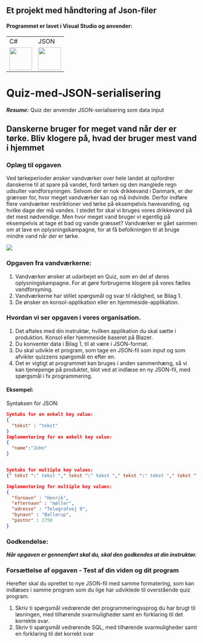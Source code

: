 <h2>Et projekt med håndtering af Json-filer</h2>
<h4>Programmet er lavet i Visual Studio og anvender:</h4>
<table>
  <tr>
    <td>C#</td>
    <td>JSON</td>
  </tr>
    <tr>
    <td><img src="https://cdn.jsdelivr.net/gh/devicons/devicon@latest/icons/csharp/csharp-original.svg" / width=60px"></td>
<td><img src="https://cdn.jsdelivr.net/gh/devicons/devicon@latest/icons/json/json-original.svg" / width=60px></td>
  </tr>
</table>


# Quiz-med-JSON-serialisering
<em><strong>Resume:</strong></em>
Quiz der anvender JSON-serialisering som data input

## Danskerne bruger for meget vand når der er tørke. Bliv klogere på, hvad der bruger mest vand i hjemmet

### Oplæg til opgaven
Ved tørkeperioder ønsker vandværker over hele landet at opfordrer danskerne til at spare på vandet, fordi tørken og den manglede regn udsulter vandforsyningen. Selvom der er nok drikkevand i Danmark, er der grænser for, hvor meget vandværker kan og må indvinde. Derfor indføre flere vandværker restriktioner ved tørke på eksempelvis havevanding, og hvilke dage der må vandes. I stedet for skal vi bruges vores drikkevand på det mest nødvendige. Men hvor meget vand bruger vi egentlig på eksempelvis at tage et bad og vande græsset? Vandværker er gået sammen om at lave en oplysningskampagne, for at få befolkningen til at bruge mindre vand når der er tørke.

<img src="images/DrinkingWater.png">

### Opgaven fra vandværkerne: 
<ol>
<li>Vandværker ønsker at udarbejet en Quiz, som en del af deres oplysningskampagne. For at gøre forbrugerne klogere på vores fælles vandforsyning.</li>
<li>Vandværkerne har stillet spørgsmål og svar til rådighed, se Bilag 1.</li>
<li>De ønsker en konsol-applikation eller en hjemmeside-applikation.</li>
</ol>

### Hvordan vi ser opgaven i vores organisation.
<ol>
<li>Det aftales med din instruktør, hvilken applikation du skal sætte i produktion. Konsol eller hjemmeside baseret på Blazer.</li>
<li>Du konventer data i Bilag 1, til at være i JSON-format.</li>
<li>Du skal udvikle et program, som tage en JSON-fil som input og som afvikler quizzens spørgsmål en efter en.</li>
<li>Det er vigtigt at programmet kan bruges i anden sammenhæng, så vi kan tjenepenge på produktet, blot ved at indlæse en ny JSON-fil, med spørgsmål i fx programmering.</li>
</ol>
<h4>Eksempel:</h4>

Syntaksen for JSON:
```json
Syntaks for en enkelt key value:
{
  "tekst" : "tekst"
}
Implementering for en enkelt key value:
{
  "name":"John"
}


Syntaks for multiple key values:
{" tekst ":" tekst "," tekst ":" tekst "," tekst ":" tekst "," tekst ":" tekst ", "..."}

Implementering for multiple key values:
{
  "fornavn" : "Henrik",
  "efternavn" : "møller",
  "adresse" : "Telegrafvej 9",
  "bynavn" : "Ballerup",
  "postnr" : 2750
}
```
<h3>Godkendelse:</h3>
<strong><em>Når opgaven er gennemført skal du, skal den godkendes at din instruktør.</strong></em>

<h3>Forsættelse af opgaven - Test af din viden og dit program</h3>
Herefter skal du oprettet to nye JSON-fil med samme formatering, som kan indlæses i samme program som du lige har udviklede til overstående quiz program.
<ol>
<li>Skriv ti spørgsmål vedrørende det programmeringssprog du har brugt til løsningen, med tilhørende svarmuligheder samt en forklaring til det korrekte svar.</li>
<li>Skriv ti spørgsmål vedrørende SQL, med tilhørende svarmuligheder samt en forklaring til det korrekt svar</li>
</ol>
 
